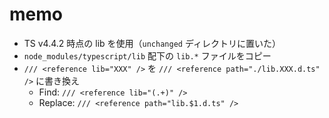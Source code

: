 # memo

-   TS v4.4.2 時点の lib を使用（`unchanged` ディレクトリに置いた）
-   `node_modules/typescript/lib` 配下の `lib.*` ファイルをコピー
-   `/// <reference lib="XXX" />` を `/// <reference path="./lib.XXX.d.ts" />` に書き換え
    -   Find: `/// <reference lib="(.+)" />`
    -   Replace: `/// <reference path="lib.$1.d.ts" />`
